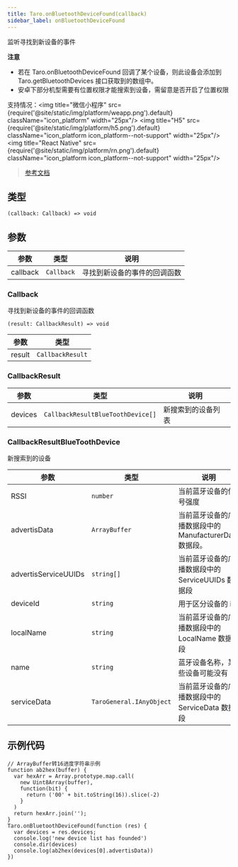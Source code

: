 ```yaml
---
title: Taro.onBluetoothDeviceFound(callback)
sidebar_label: onBluetoothDeviceFound
---
```


监听寻找到新设备的事件

**注意**
- 若在 Taro.onBluetoothDeviceFound 回调了某个设备，则此设备会添加到 Taro.getBluetoothDevices 接口获取到的数组中。
- 安卓下部分机型需要有位置权限才能搜索到设备，需留意是否开启了位置权限

支持情况：<img title="微信小程序" src={require('@site/static/img/platform/weapp.png').default} className="icon_platform" width="25px"/> <img title="H5" src={require('@site/static/img/platform/h5.png').default} className="icon_platform icon_platform--not-support" width="25px"/> <img title="React Native" src={require('@site/static/img/platform/rn.png').default} className="icon_platform icon_platform--not-support" width="25px"/>

> [参考文档](https://developers.weixin.qq.com/miniprogram/dev/api/device/bluetooth/wx.onBluetoothDeviceFound.html)

## 类型

```tsx
(callback: Callback) => void
```

## 参数

| 参数 | 类型 | 说明 |
| --- | --- | --- |
| callback | `Callback` | 寻找到新设备的事件的回调函数 |

### Callback

寻找到新设备的事件的回调函数

```tsx
(result: CallbackResult) => void
```

| 参数 | 类型 |
| --- | --- |
| result | `CallbackResult` |

### CallbackResult

| 参数 | 类型 | 说明 |
| --- | --- | --- |
| devices | `CallbackResultBlueToothDevice[]` | 新搜索到的设备列表 |

### CallbackResultBlueToothDevice

新搜索到的设备

| 参数 | 类型 | 说明 |
| --- | --- | --- |
| RSSI | `number` | 当前蓝牙设备的信号强度 |
| advertisData | `ArrayBuffer` | 当前蓝牙设备的广播数据段中的 ManufacturerData 数据段。 |
| advertisServiceUUIDs | `string[]` | 当前蓝牙设备的广播数据段中的 ServiceUUIDs 数据段 |
| deviceId | `string` | 用于区分设备的 id |
| localName | `string` | 当前蓝牙设备的广播数据段中的 LocalName 数据段 |
| name | `string` | 蓝牙设备名称，某些设备可能没有 |
| serviceData | `TaroGeneral.IAnyObject` | 当前蓝牙设备的广播数据段中的 ServiceData 数据段 |

## 示例代码

```tsx
// ArrayBuffer转16进度字符串示例
function ab2hex(buffer) {
  var hexArr = Array.prototype.map.call(
    new Uint8Array(buffer),
    function(bit) {
      return ('00' + bit.toString(16)).slice(-2)
    }
  )
  return hexArr.join('');
}
Taro.onBluetoothDeviceFound(function (res) {
  var devices = res.devices;
  console.log('new device list has founded')
  console.dir(devices)
  console.log(ab2hex(devices[0].advertisData))
})
```
